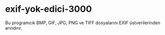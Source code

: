 # exif-yok-edici-3000
Bu programcık BMP, GIF, JPG, PNG ve TIFF dosyalarını EXIF üstverilerinden arındırır.
